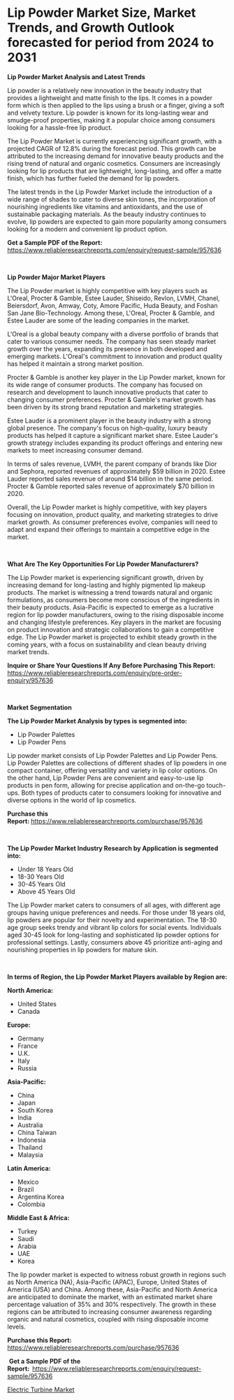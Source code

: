 <p><h1>Lip Powder Market Size, Market Trends, and Growth Outlook forecasted for period from 2024 to 2031</h1></p><p><strong>Lip Powder Market Analysis and Latest Trends</strong></p>
<p><p>Lip powder is a relatively new innovation in the beauty industry that provides a lightweight and matte finish to the lips. It comes in a powder form which is then applied to the lips using a brush or a finger, giving a soft and velvety texture. Lip powder is known for its long-lasting wear and smudge-proof properties, making it a popular choice among consumers looking for a hassle-free lip product.</p><p>The Lip Powder Market is currently experiencing significant growth, with a projected CAGR of 12.8% during the forecast period. This growth can be attributed to the increasing demand for innovative beauty products and the rising trend of natural and organic cosmetics. Consumers are increasingly looking for lip products that are lightweight, long-lasting, and offer a matte finish, which has further fueled the demand for lip powders.</p><p>The latest trends in the Lip Powder Market include the introduction of a wide range of shades to cater to diverse skin tones, the incorporation of nourishing ingredients like vitamins and antioxidants, and the use of sustainable packaging materials. As the beauty industry continues to evolve, lip powders are expected to gain more popularity among consumers looking for a modern and convenient lip product option.</p></p>
<p><strong>Get a Sample PDF of the Report:&nbsp;</strong> <a href="https://www.reliableresearchreports.com/enquiry/request-sample/957636">https://www.reliableresearchreports.com/enquiry/request-sample/957636</a></p>
<p>&nbsp;</p>
<p><strong>Lip Powder Major Market Players</strong></p>
<p><p>The Lip Powder market is highly competitive with key players such as L'Oreal, Procter & Gamble, Estee Lauder, Shiseido, Revlon, LVMH, Chanel, Beiersdorf, Avon, Amway, Coty, Amore Pacific, Huda Beauty, and Foshan San Jane Bio-Technology. Among these, L'Oreal, Procter & Gamble, and Estee Lauder are some of the leading companies in the market.</p><p>L'Oreal is a global beauty company with a diverse portfolio of brands that cater to various consumer needs. The company has seen steady market growth over the years, expanding its presence in both developed and emerging markets. L'Oreal's commitment to innovation and product quality has helped it maintain a strong market position.</p><p>Procter & Gamble is another key player in the Lip Powder market, known for its wide range of consumer products. The company has focused on research and development to launch innovative products that cater to changing consumer preferences. Procter & Gamble's market growth has been driven by its strong brand reputation and marketing strategies.</p><p>Estee Lauder is a prominent player in the beauty industry with a strong global presence. The company's focus on high-quality, luxury beauty products has helped it capture a significant market share. Estee Lauder's growth strategy includes expanding its product offerings and entering new markets to meet increasing consumer demand.</p><p>In terms of sales revenue, LVMH, the parent company of brands like Dior and Sephora, reported revenues of approximately $59 billion in 2020. Estee Lauder reported sales revenue of around $14 billion in the same period. Procter & Gamble reported sales revenue of approximately $70 billion in 2020.</p><p>Overall, the Lip Powder market is highly competitive, with key players focusing on innovation, product quality, and marketing strategies to drive market growth. As consumer preferences evolve, companies will need to adapt and expand their offerings to maintain a competitive edge in the market.</p></p>
<p>&nbsp;</p>
<p><strong>What Are The Key Opportunities For Lip Powder Manufacturers?</strong></p>
<p><p>The Lip Powder market is experiencing significant growth, driven by increasing demand for long-lasting and highly pigmented lip makeup products. The market is witnessing a trend towards natural and organic formulations, as consumers become more conscious of the ingredients in their beauty products. Asia-Pacific is expected to emerge as a lucrative region for lip powder manufacturers, owing to the rising disposable income and changing lifestyle preferences. Key players in the market are focusing on product innovation and strategic collaborations to gain a competitive edge. The Lip Powder market is projected to exhibit steady growth in the coming years, with a focus on sustainability and clean beauty driving market trends.</p></p>
<p><strong>Inquire or Share Your Questions If Any Before Purchasing This Report:</strong> <a href="https://www.reliableresearchreports.com/enquiry/pre-order-enquiry/957636">https://www.reliableresearchreports.com/enquiry/pre-order-enquiry/957636</a></p>
<p>&nbsp;</p>
<p><strong>Market Segmentation</strong></p>
<p><strong>The Lip Powder Market Analysis by types is segmented into:</strong></p>
<p><ul><li>Lip Powder Palettes</li><li>Lip Powder Pens</li></ul></p>
<p><p>Lip powder market consists of Lip Powder Palettes and Lip Powder Pens. Lip Powder Palettes are collections of different shades of lip powders in one compact container, offering versatility and variety in lip color options. On the other hand, Lip Powder Pens are convenient and easy-to-use lip products in pen form, allowing for precise application and on-the-go touch-ups. Both types of products cater to consumers looking for innovative and diverse options in the world of lip cosmetics.</p></p>
<p><strong>Purchase this Report:&nbsp;</strong><a href="https://www.reliableresearchreports.com/purchase/957636">https://www.reliableresearchreports.com/purchase/957636</a></p>
<p>&nbsp;</p>
<p><strong>The Lip Powder Market Industry Research by Application is segmented into:</strong></p>
<p><ul><li>Under 18 Years Old</li><li>18-30 Years Old</li><li>30-45 Years Old</li><li>Above 45 Years Old</li></ul></p>
<p><p>The Lip Powder market caters to consumers of all ages, with different age groups having unique preferences and needs. For those under 18 years old, lip powders are popular for their novelty and experimentation. The 18-30 age group seeks trendy and vibrant lip colors for social events. Individuals aged 30-45 look for long-lasting and sophisticated lip powder options for professional settings. Lastly, consumers above 45 prioritize anti-aging and nourishing properties in lip powders for mature skin.</p></p>
<p>&nbsp;</p>
<p><strong>In terms of Region, the Lip Powder Market Players available by Region are:</strong></p>
<p>
    <p> <strong> North America: </strong>
        <ul>
            <li>United States</li>
            <li>Canada</li>
        </ul>
        </p> 
    <p> <strong> Europe: </strong>
        <ul>
            <li>Germany</li>
            <li>France</li>
            <li>U.K.</li>
            <li>Italy</li>
            <li>Russia</li>
        </ul>
        </p> 
    <p> <strong> Asia-Pacific: </strong>
        <ul>
            <li>China</li>
            <li>Japan</li>
            <li>South Korea</li>
            <li>India</li>
            <li>Australia</li>
            <li>China Taiwan</li>
            <li>Indonesia</li>
            <li>Thailand</li>
            <li>Malaysia</li>
        </ul>
        </p> 
    <p> <strong> Latin America: </strong>
        <ul>
            <li>Mexico</li>
            <li>Brazil</li>
            <li>Argentina Korea</li>
            <li>Colombia</li>
        </ul>
        </p> 
    <p> <strong> Middle East & Africa: </strong>
        <ul>
            <li>Turkey</li>
            <li>Saudi</li>
            <li>Arabia</li>
            <li>UAE</li>
            <li>Korea</li>
        </ul>
    </p>
    </p>
<p><p>The lip powder market is expected to witness robust growth in regions such as North America (NA), Asia-Pacific (APAC), Europe, United States of America (USA) and China. Among these, Asia-Pacific and North America are anticipated to dominate the market, with an estimated market share percentage valuation of 35% and 30% respectively. The growth in these regions can be attributed to increasing consumer awareness regarding organic and natural cosmetics, coupled with rising disposable income levels.</p></p>
<p><strong>Purchase this Report: </strong><a href="https://www.reliableresearchreports.com/purchase/957636">https://www.reliableresearchreports.com/purchase/957636</a></p>
<p>&nbsp;<strong>Get a Sample PDF of the Report:&nbsp;&nbsp;</strong><a href="https://www.reliableresearchreports.com/enquiry/request-sample/957636">https://www.reliableresearchreports.com/enquiry/request-sample/957636</a></p>
<p><strong></strong></p>
<p><p><a href="https://pretty-mail-caf.notion.site/Electric-Turbine-Market-Size-Growing-and-Forecasted-for-period-from-2024-2031-and-provides-complet-4ed48ecdd64b422a8aebb302dab8f7f4">Electric Turbine Market</a></p></p>